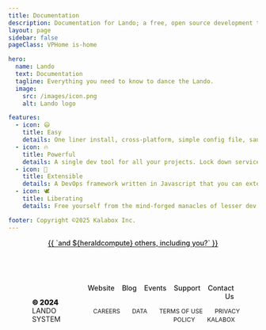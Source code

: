 ```yaml
---
title: Documentation
description: Documentation for Lando; a free, open source development tool for all your projects that is fast, easy, powerful and liberating.
layout: page
sidebar: false
pageClass: VPHome is-home

hero:
  name: Lando
  text: Documentation
  tagline: Everything you need to know to dance the Lando.
  image:
    src: /images/icon.png
    alt: Lando logo

features:
  - icon: 😃
    title: Easy
    details: One liner install, cross-platform, simple config file, sane defaults and reduced complexity for power features
  - icon: 🔥
    title: Powerful
    details: A single dev tool for all your projects. Lock down services, tools, dependencies and automation on a per-repo basis
  - icon: 🧩
    title: Extensible
    details: A DevOps framework written in Javascript that you can extend with our or your own plugins.
  - icon: 🕊️
    title: Liberating
    details: Free yourself from the mind-forged manacles of lesser dev tools. Save time, headaches, frustration and do more real work

footer: Copyright ©2025 Kalabox Inc.
---
```



<VPHomeHero>
  <template #home-hero-actions-after>
    <div class="actions">
      <div :class="`VPButton medium version ${version.class} version-select-wrapper`">
        <a :href="version.href" :target="version.target" >
          <strong class="alias">{{ version.text }}</strong>
          <small class="version">{{ version.version }}</small>
        </a>
        <VPIconChevronRight class="version-dropdown-icon" @click="toggleVersion"/>
      </div>
      <a class="VPButton medium alt sponsor" href="https://lando.dev/sponsor" target="_blank" rel="noreferrer">
        <svg class="vibe" role="img" viewBox="0 0 24 24" xmlns="http://www.w3.org/2000/svg"><path fill="red" d="M20.84 4.61a5.5 5.5 0 0 0-7.78 0L12 5.67l-1.06-1.06a5.5 5.5 0 0 0-7.78 7.78l1.06 1.06L12 21.23l7.78-7.78 1.06-1.06a5.5 5.5 0 0 0 0-7.78z"></path></svg>
        Sponsor
      </a>
    </div>
  </template>
</VPHomeHero>

<VPHomeFeatures />

<div class="home-other-stuff">
  <VPSponsors tier="special thanks to" mode="normal" :data="all" size="medium"/>
  <div class="et-tu">
    <a href="https://lando.dev/sponsor" target="_blank" rel="noopener">
      {{ `and ${heraldcompute} others, including you?` }}
    </a>
  </div>

  <div class="divider">
    <div class="divider-line"></div>
  </div>

  <MailChimp
    action="https://dev.us12.list-manage.com/subscribe/post?u=59874b4d6910fa65e724a4648&amp;id=613837077f"
    title="Lando Newsletter"
    byline="Join our revolution to free developers from the mind forged manacled of lesser dev tools"
  />
  <footer id="footer">
    <div class="footer-container">
      <div class="footer-copyright">
        <span class="copyright">© 2024</span> LANDO SYSTEM
      </div>
      <div class="footer-links">
        <div class="menu-primary">
          <ul>
            <li>
              <a href="https://lando.dev" target="_blank" rel="noopener noreferrer">Website</a>
            </li>
            <li>
              <a href="https://lando.dev/blog/" target="_blank" rel="noopener noreferrer">Blog</a>
            </li>
            <li>
              <a href="https://lando.dev/events/" target="_blank" rel="noopener noreferrer">Events</a>
            </li>
            <li>
              <a href="https://lando.dev/support/" target="_blank" rel="noopener noreferrer">Support</a>
            </li>
            <li>
              <a href="https://lando.dev/contact/" target="_blank" rel="noopener noreferrer">Contact Us</a>
            </li>
          </ul>
        </div>
        <div class="menu-secondary">
          <a href="https://docs.google.com/forms/d/e/1FAIpQLSc2vkesq59BblKo8ZX-R1hKTrHphh1kmsg4FgWV1WH5BKEjHQ/viewform">
            Careers
          </a>
          <a href="/data">
            Data
          </a>
          <a href="/terms">
            Terms of Use
          </a>
          <a href="/privacy">
            Privacy Policy
          </a>
          <a href="https://www.kalabox.io" target="_blank" rel="noopener noreferrer">
            Kalabox
          </a>
        </div>
      </div>
    </div>
  </footer>
</div>

<script setup>
import yaml from 'js-yaml';
import {computed, onMounted, ref} from 'vue';

import {VPButton} from 'vitepress/theme';
import {VPHomeHero} from 'vitepress/theme';
import {VPHomeFeatures} from 'vitepress/theme';
import {VPSponsors} from 'vitepress/theme';
import {useData} from 'vitepress';

import VPIconChevronRight from 'vitepress/dist/client/theme-default/components/icons/VPIconChevronRight.vue';

const {theme} = useData();

const versions = [
  {
    text: 'go stable',
    class: 'stable',
    version: theme.value?.versions?.stable ?? 'stable',
    href: '/getting-started/',
  },
  {
    text: 'go edge',
    class: 'edge',
    version: theme.value?.versions?.edge ?? 'edge',
    href: '/v/edge/',
    target: '_blank',
  },
  {
    text: 'go dev',
    class: 'dev',
    version: theme.value?.versions?.dev ?? 'dev',
    href: '/v/dev/',
    target: '_blank',
  },
];

const versionIndex = ref(0);
const version = computed(() => versions[versionIndex.value]);

const toggleVersion = () => {
  if (versionIndex.value + 1 === versions.length) versionIndex.value = 0;
  else versionIndex.value = versionIndex.value + 1;
}

const getSponsorTier = (sponsors, tier = 'patriot') => {
  if (!Array.isArray(sponsors)) return [];
  return sponsors
    .filter(sponsor => sponsor.tier === tier)
    .map(({name, logo, url}) => ({name, url, img: logo}));
};

const start = 1707233398000;
const sponsors = ref(undefined);
const allies = computed(() => getSponsorTier(sponsors.value, 'ally'));
const patriots = computed(() => getSponsorTier(sponsors.value, 'patriot'));
const heralds = computed(() => getSponsorTier(sponsors.value, 'herald'));
const all = computed(() => patriots.value.concat(allies.value));

const heraldcompute = computed(() => parseInt(heralds.value.length + (Date.now() - start) / 604800000));

// if data is a string/needs to be fetched then do that here
onMounted(async () => {
  // if data is already an array then we good
  if (Array.isArray(sponsors.value)) return;

  try {
    const response = await fetch('https://raw.githubusercontent.com/lando/lando/main/sponsors.yaml');
    sponsors.value = yaml.load(await response.text());
  } catch (error) {
    console.error(`could not fetch and parse data from ${data.value}`);
    console.error(error);
  }
});

</script>

<style lang="scss">
:root {
  --vp-home-hero-name-background: -webkit-linear-gradient(120deg, var(--vp-c-brand-1) 30%, #543d87) !important;
}

.action {
  padding: 6px;
}

.actions {
  display: flex;
  flex-wrap: wrap;
  padding-top: 24px;
  justify-content: center;
}

.clip {
  color: transparent;
  background-clip: text;
  background: var(--vp-home-hero-name-background);
  font-size: 64px;
}

.dark {
  .VPHome {
    .VPHero {
      .image-bg {
        opacity: .5;
        background-image: linear-gradient(-45deg, var(--vp-c-indigo-1) 50%, var(--vp-c-indigo-1) 50%) !important;
      }
    }
  }
}

.et-tu {
  text-align: center;
  a {
    font-weight: 500;
    color: var(--vp-c-brand-1);
    text-decoration: underline;
    text-underline-offset: 2px;
    transition: color 0.25s, opacity 0.25s;
    font-size: 14px;
  }
}

#footer {
	background-color: var(--vp-c-bg);
  padding-top: 12px;
}

.footer-container {
	padding: 48px 0 0;
	display: flex;
	max-width: 100%;
	margin: auto;
	border-top: 1px solid var(--vp-c-gutter);
	background-color: var(--vp-c-bg);
  justify-content: space-between;

	.footer-copyright {
		width: 20%;
		text-align: left;
		color: var(--vp-c-text-1);
		font-size: 14px;
		align-self: end;
		margin-top: 25px;
		.copyright {
			color: var(--vp-c-brand-1);
			font-weight: 900;
		}
	}
	.footer-links {
		width: 0%;
		text-align: right;
		width: 75%;
		a {
			text-decoration: none;
		}
		.menu-primary {
			a {
				color: var(--vp-c-text-1);
        font-size: 14px;
        font-weight: 500;
        color: var(--vp-c-text-1);
				&:hover {
					color: var(--vp-c-brand-1);
				}
			}
			ul {
				display: flex;
				justify-content: flex-end;
				margin-left: -20px;
				li {
					margin-left: 30px;
					margin-left: 20px;
					margin-left: 15px;
				}
			}
		}
		.menu-secondary {
			margin-top: 12px;
			margin-right: -12px;
			a {
				text-transform: uppercase;
				color: var(--vp-c-text-2);
				font-size: 12px;
				&:after {
					content: '\00a0\00a0';
				}
				&:before {
					content: '\00a0\00a0';
				}
				&:hover {
					color: var(--vp-c-brand-1);
					&:after {
						content: " ]";
					}
					&:before {
						content: "[ ";
					}
				}
			}
		}
	}
}
.footer-container .footer-copyright,
.footer-container .footer-links {
	padding: 0;
	margin: 0;
}
.footer-container .footer-links .menu-primary ol,
.footer-container .footer-links .menu-primary ul {
	list-style: none;
	margin: 0;
	padding: 0;
}

.home-other-stuff {
  padding: 64px 0px;
  text-align: center;
  .newsletter__wrap {
    background-color: var(--vp-c-indigo-soft) !important;
  }
  .VPSponsors.vp-sponsor.normal {
    h3.vp-sponsor-tier {
      background-color: transparent;
    }
    .VPSponsorsGrid.vp-sponsor-grid.medium {
      .vp-sponsor-grid-item {
        background-color: transparent;
        img {
          max-height: 75px;
        }
      }
    }
  }
}

.VPButton {
  display: inline-block;
  border: 1px solid transparent;
  text-align: center;
  font-weight: 600;
  white-space: nowrap;
  transition: color 0.25s, border-color 0.25s, background-color 0.25s;
}

.VPButton.alt {
  border-color: var(--vp-button-alt-border);
  color: var(--vp-button-alt-text);
  background-color: var(--vp-button-alt-bg);
}

.VPButton.medium.version {
  min-width: 215px;
  border-color: var(--vp-button-brand-border);
  color: var(--vp-button-brand-text);
  background-color: var(--vp-button-brand-bg);

  .alias {
    text-transform: uppercase;
    font-weight: 800;
  }
  .version {
    opacity: .75;
    margin-left: 5px;
  }

  .version-dropdown-icon {
    height: 15px;
    width: 15px;
    background-color: transparent;
    margin-left: 5px;
    cursor: pointer;
    fill: var(--vp-button-brand-text);
    stroke: var(--vp-button-brand-text);
  }

  &.stable {
    border-color: var(--vp-button-brand-border);
    color: var(--vp-button-brand-text);
    background-color: var(--vp-button-brand-bg);
  }
  &.edge {
    border-color: var(--vp-button-brand-border);
    color: var(--vp-button-brand-text);
    background-color: var(--vp-c-purple-1);
    .version-dropdown-icon {
      fill: var(--vp-button-brand-text);
      stroke: var(--vp-button-brand-text);
    }
  }
  &.dev {
    border-color: var(--vp-button-brand-border);
    color: var(--vp-button-brand-text);
    background-color: var(--vp-c-purple-1);
    .version-dropdown-icon {
      fill: var(--vp-button-brand-text);
      stroke: var(--vp-button-brand-text);
    }
  }
}

.VPButton.medium {
  border-radius: 20px;
  padding: 0 20px;
  line-height: 38px;
  font-size: 14px;
}

.VPButton.sponsor {
  margin-left: 12px;
  display: flex;
  justify-content: space-between;
  flex-direction: row;
  align-content: flex-start;
  align-items: center;
  gap: 6px;
  &:hover {
    svg.vibe {
      path {
        fill: red;
      }
      animation-play-state: running;
    }
  }
  svg.vibe {
    width: 18px;
    animation-name: vibe;
    animation-duration: 1s;
    animation-iteration-count: infinite;
    animation-timing-function: linear;
    animation-play-state: paused;
    path {
      fill: var(--vp-c-brand-1);
    }
  }
}

.VPHome {
  .VPHero {
    .image-bg {
      background-image: linear-gradient(-45deg, var(--vp-c-purple-1) 50%, var(--vp-c-purple-1) 50%) !important;
      opacity: .66;
    }
    .version-select-wrapper {
      display: flex;
      align-items: center;
      justify-content: space-between;
    }
  }
  .divider {
    .divider-line {
      background-color: var(--vp-c-gutter);
      height: 1px;
      transition: background-color 0.5s;
      margin: 25px 0;
    }
  }
}

@keyframes vibe {
  0% { transform: translate(0, 0) rotate(0deg); }
  25% { transform: translate(1px, 1px) rotate(5deg); }
  50% { transform: translate(0, 0) rotate(0deg); }
  75% { transform: translate(-1px, 1px) rotate(-5deg); }
}

@media (min-width: 1290px) {
  .home-other-stuff {
    text-align: left;
    margin: 0 auto;
    max-width: 1152px;
    .VPSponsorsGrid.vp-sponsor-grid.medium {
      justify-content: space-between;
      .vp-sponsor-grid-item {
        width: 140px;
      }
    }
  }
}

@media (max-width: 959px) {
  .VPHome {
    .VPNav {
      .VPNavBar:not(.has-sidebar):not(.home.top) {
        background-color: transparent;
        .divider {
          display: none;
        }
      }
    }
  }

  .footer-container {
    flex-direction: column-reverse;
    margin: auto 0.5em;
    justify-content: center;
    text-align: center;
    .footer-copyright, footer-container, .footer-links {
      flex: 1 1;
      text-align: center;
      margin: auto;
      padding: 0 0.5em;
    }
    .footer-copyright {
      width: 100%;
      margin-bottom: 12px;
    }
    .footer-links .menu-primary ul {
      justify-content: center;
    }
  }
}

@media (min-width: 960px) {
  .VPHome {
    .VPNav {
      .VPNavBar:not(.has-sidebar):not(.home.top) {
        background-color: transparent;
        .divider {
          display: none;
        }
      }
    }
    .image {
      margin-top: 50px;
    }
  }
  .VPHero.has-image .actions {
    justify-content: flex-start;
  }

  .is-home {
    .VPNavBar:not(.has-sidebar):not(.top) {
      background-color: transparent;
      .divider {
        background-color: transparent;
        .divider-line {
          background-color: transparent;
        }
      }
    }
  }
}

@media (max-width: 1200px) {
  .home-other-stuff {
    padding: 0 48px;
  }
}

</style>

